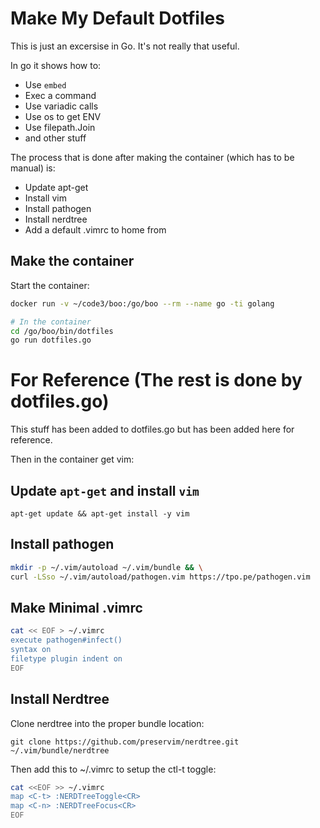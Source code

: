 # Make My Default Dotfiles

This is just an excersise in Go. It's not really that 
useful. 

In go it shows how to:

* Use `embed`
* Exec a command
* Use variadic calls
* Use os to get ENV
* Use filepath.Join 
* and other stuff

The process that is done after making the container 
(which has to be manual) is:

* Update apt-get 
* Install vim
* Install pathogen
* Install nerdtree
* Add a default .vimrc to home from 

## Make the container

Start the container:

```bash 
docker run -v ~/code3/boo:/go/boo --rm --name go -ti golang

# In the container
cd /go/boo/bin/dotfiles
go run dotfiles.go
```


# For Reference (The rest is done by dotfiles.go)

This stuff has been added to dotfiles.go but has been
added here for reference.

Then in the container get vim:

## Update `apt-get` and install `vim`

`apt-get update && apt-get install -y vim`

## Install pathogen

```bash
mkdir -p ~/.vim/autoload ~/.vim/bundle && \
curl -LSso ~/.vim/autoload/pathogen.vim https://tpo.pe/pathogen.vim
```

## Make Minimal .vimrc

```bash
cat << EOF > ~/.vimrc
execute pathogen#infect()
syntax on
filetype plugin indent on
EOF
```

## Install Nerdtree

Clone nerdtree into the proper bundle location:

`git clone https://github.com/preservim/nerdtree.git ~/.vim/bundle/nerdtree`

Then add this to ~/.vimrc to setup the ctl-t toggle:

```bash
cat <<EOF >> ~/.vimrc
map <C-t> :NERDTreeToggle<CR>
map <C-n> :NERDTreeFocus<CR>
EOF
```

